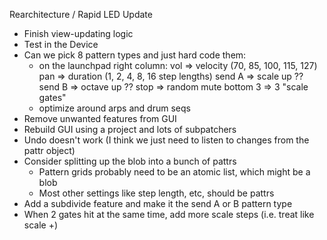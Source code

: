 Rearchitecture / Rapid LED Update
- Finish view-updating logic
- Test in the Device
- Can we pick 8 pattern types and just hard code them:
  - on the launchpad right column:
    vol => velocity (70, 85, 100, 115, 127)
    pan => duration (1, 2, 4, 8, 16 step lengths)
    send A => scale up ??
    send B => octave up ??
    stop => random mute
    bottom 3 => 3 "scale gates"
  - optimize around arps and drum seqs
- Remove unwanted features from GUI
- Rebuild GUI using a project and lots of subpatchers
- Undo doesn't work (I think we just need to listen to changes from the pattr object)
- Consider splitting up the blob into a bunch of pattrs
  - Pattern grids probably need to be an atomic list, which might be a blob
  - Most other settings like step length, etc, should be pattrs
- Add a subdivide feature and make it the send A or B pattern type
- When 2 gates hit at the same time, add more scale steps (i.e. treat like scale +)